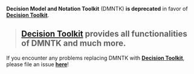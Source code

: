 **Decision Model and Notation Toolkit** (DMNTK) **is deprecated** in favor of **[Decision Toolkit](https://github.com/DecisionToolkit)**.

> ## **[Decision Toolkit](https://github.com/DecisionToolkit)** provides all functionalities of DMNTK and much more.

If you encounter any problems replacing DMNTK with **[Decision Toolkit](https://github.com/DecisionToolkit)**,
please file an issue **[here](https://github.com/DecisionToolkit/dsntk-rs/issues)**!